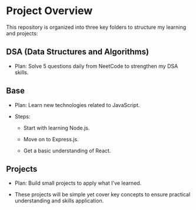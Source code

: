 # Project Overview
This repository is organized into three key folders to structure my learning and projects:

## DSA (Data Structures and Algorithms)
- Plan: Solve 5 questions daily from NeetCode to strengthen my DSA skills.

## Base

- Plan: Learn new technologies related to JavaScript.

- Steps:

    - Start with learning Node.js.

    - Move on to Express.js.

    - Get a basic understanding of React.

## Projects

- Plan: Build small projects to apply what I've learned.

- These projects will be simple yet cover key concepts to ensure practical understanding and skills application.